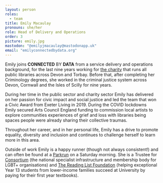 ```yaml
---
layout: person
roles:
  - team
title: Emily Macaulay
pronouns: she/her
role: Head of Delivery and Operations
order: 3
picture: emily.jpg
mastodon: "@emilyjmacaulay@mastodonapp.uk"
email: "emilyconnectedbydata.org"
---
```

Emily joins **CONNECTED** BY **DATA** from a service delivery and operations background, for the last nine years working for [the charity](https://www.librariesunlimited.org.uk) that runs all public libraries across Devon and Torbay.  Before that, after completing her Criminology degrees, she worked in the criminal justice system across Devon, Cornwall and the Isles of Scilly for nine years.

<!--more-->

During her time in the public sector and charity sector Emily has delivered on her passion for civic impact and social justice and led the team that won a Civic Award from Exeter Living in 2019.  During the COVID lockdowns Emily secured Arts Council England funding to commission local artists to explore communities experiences of grief and loss with libraries being spaces people were already sharing their collective traumas.

Throughout her career, and in her personal life, Emily has a drive to promote equality, diversity and inclusion and continues to challenge herself to learn more in this area.

Outside of work Emily is a happy runner (though not always consistent!) and can often be found at a [Parkrun](https://www.parkrun.org.uk) on a Saturday morning.  She is a Trustee for [Consortium](https://www.consortium.lgbt) (the national specialist infrastructure and membership body for LGBT+ organisations) and [The Reading List Foundation](https://www.readinglistfoundation.org) (helping exceptional Year 13 students from lower-income families succeed at University by paying for their first year textbooks).
